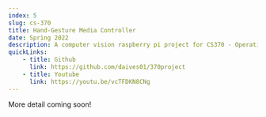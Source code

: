 ```yaml
---
index: 5
slug: cs-370
title: Hand-Gesture Media Controller
date: Spring 2022
description: A computer vision raspberry pi project for CS370 - Operating Systems
quickLinks:
    - title: Github
      link: https://github.com/daives01/370project
    - title: Youtube
      link: https://youtu.be/vcTFDKN8CNg
---
```

More detail coming soon!
